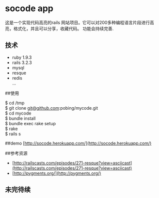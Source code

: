 # socode app

这是一个实现代码高亮的rails 网站项目。它可以对200多种编程语言片段进行高亮，格式化，并且可以分享，收藏代码。
功能会持续完善.

## 技术

  * ruby 1.9.3  
  * rails 3.2.3  
  * mysql  
  * resque  
  * redis  
  ...

##使用

  $ cd /tmp  
  $ git clone git@github.com:pobing/mycode.git  
  $ cd mycode  
  $ bundle install  
  $ bundle exec rake setup  
  $ rake  
  $ rails s  

##demo
[http://socode.herokuapp.com/](http://socode.herokuapp.com/)

##参考资源

  * [http://railscasts.com/episodes/271-resque?view=asciicast](http://railscasts.com/episodes/271-resque?view=asciicast)
  * [http://pygments.org/](http://pygments.org/)

## 未完待续